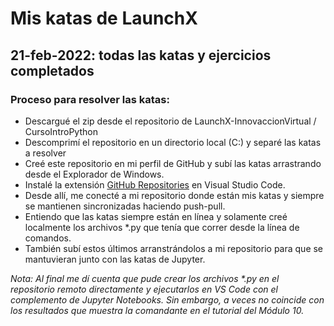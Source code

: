 # Mis katas de LaunchX

## 21-feb-2022: todas las katas y ejercicios completados

### Proceso para resolver las katas:
- Descargué el zip desde el repositorio de LaunchX-InnovaccionVirtual / CursoIntroPython
- Descomprimí el repositorio en un directorio local (C:\) y separé las katas a resolver
- Creé este repositorio en mi perfil de GitHub y subí las katas arrastrando desde el Explorador de Windows.
- Instalé la extensión [GitHub Repositories](https://marketplace.visualstudio.com/items?itemName=GitHub.remotehub) en Visual Studio Code.
- Desde allí, me conecté a mi repositorio donde están mis katas y siempre se mantienen sincronizadas haciendo push-pull.
- Entiendo que las katas siempre están en línea y solamente creé localmente los archivos \*.py que tenía que correr desde la línea de comandos.
- También subí estos últimos arranstrándolos a mi repositorio para que se mantuvieran junto con las katas de Jupyter.

_Nota: Al final me dí cuenta que pude crear los archivos \*.py en el repositorio remoto directamente y ejecutarlos en VS Code con el complemento de Jupyter Notebooks. Sin embargo, a veces no coincide con los resultados que muestra la comandante en el tutorial del Módulo 10._
